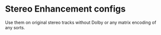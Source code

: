 # Stereo Enhancement configs

Use them on original stereo tracks without Dolby or any matrix encoding of any sorts.
